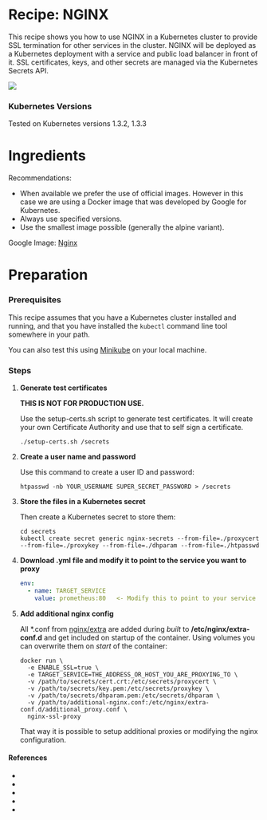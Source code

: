 # Recipe: NGINX

This recipe shows you how to use NGINX in a Kubernetes cluster to provide SSL termination for other services in the cluster. NGINX will be deployed as a Kubernetes deployment with a service and public load balancer in front of it. SSL certificates, keys, and other secrets are managed via the Kubernetes Secrets API.  

![](https://github.com/GoogleCloudPlatform/nginx-ssl-proxy/blob/master/img/architecture.png)

### Kubernetes Versions

Tested on Kubernetes versions 1.3.2, 1.3.3

# Ingredients

Recommendations:
* When available we prefer the use of official images.  However in this case we are using a Docker image that was developed by Google for Kubernetes.  
* Always use specified versions.
* Use the smallest image possible (generally the alpine variant).

Google Image: [Nginx](https://github.com/GoogleCloudPlatform/nginx-ssl-proxy/blob/master/README.md)

# Preparation

### Prerequisites

This recipe assumes that you have a Kubernetes cluster installed and running, and that you have installed the `kubectl` command line tool somewhere in your path.

You can also test this using [Minikube](https://github.com/kubernetes/minikube) on your local machine.

### Steps

1. **Generate test certificates**

    **THIS IS NOT FOR PRODUCTION USE.**

    Use the setup-certs.sh script to generate test certificates. It will create your own Certificate Authority and
use that to self sign a certificate.

    ```shell
    ./setup-certs.sh /secrets  
    ```

2. **Create a user name and password**

    Use this command to create a user ID and password:

    ```shell
    htpasswd -nb YOUR_USERNAME SUPER_SECRET_PASSWORD > /secrets
    ```

3. **Store the files in a Kubernetes secret**

    Then create a Kubernetes secret to store them:

    ```shell
    cd secrets
    kubectl create secret generic nginx-secrets --from-file=./proxycert --from-file=./proxykey --from-file=./dhparam --from-file=./htpasswd
    ```

4. **Download .yml file and modify it to point to the service you want to proxy**

    ```yml
    env:
      - name: TARGET_SERVICE
        value: prometheus:80   <- Modify this to point to your service inside the Kubernetes cluster
    ```

4. **Add additional nginx config**

   All *.conf from [nginx/extra](nginx/extra) are added during *built* to **/etc/nginx/extra-conf.d** and get included on startup of the container. Using volumes you can overwrite them on *start* of the container:

    ```shell
    docker run \
      -e ENABLE_SSL=true \
      -e TARGET_SERVICE=THE_ADDRESS_OR_HOST_YOU_ARE_PROXYING_TO \
      -v /path/to/secrets/cert.crt:/etc/secrets/proxycert \
      -v /path/to/secrets/key.pem:/etc/secrets/proxykey \
      -v /path/to/secrets/dhparam.pem:/etc/secrets/dhparam \
      -v /path/to/additional-nginx.conf:/etc/nginx/extra-conf.d/additional_proxy.conf \
      nginx-ssl-proxy
    ```

   That way it is possible to setup additional proxies or modifying the nginx configuration.

















#### References
* [](https://github.com/GoogleCloudPlatform/nginx-ssl-proxy)
* [](https://github.com/GoogleCloudPlatform/kube-jenkins-imager)
* [](https://mozilla.github.io/server-side-tls/ssl-config-generator/)
* [](https://www.ctl.io/developers/blog/post/how-to-secure-your-private-docker-registry/)
* [](http://puck.in/2016/05/getting-started-with-docker-compose-prometheus-alertmanager-blackbox-exporter-grafana/)
